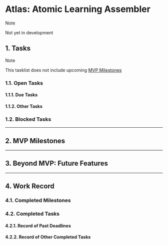 # Atlas: Atomic Learning Assembler
> [!NOTE]
> Not yet in development

## 1. Tasks
> [!NOTE]
> This tasklist does not include upcoming [MVP Milestones](docs/dev/roadmap/Atlas-MVP.md#2-mvp-milestones)

### 1.1. Open Tasks

#### 1.1.1. Due Tasks

#### 1.1.2. Other Tasks

### 1.2. Blocked Tasks

---

## 2. MVP Milestones

---

## 3. Beyond MVP: Future Features

---

## 4. Work Record

### 4.1. Completed Milestones

### 4.2. Completed Tasks

#### 4.2.1. Record of Past Deadlines

#### 4.2.2. Record of Other Completed Tasks
